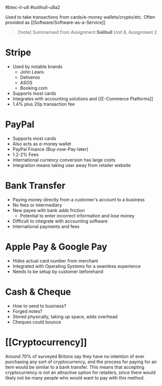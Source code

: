 #btec-it-u8 #solihull-u8a2 

Used to take transactions from cards/e-money wallets/crypto/etc.
Often provided as [[Software/Software-as-a-Service]]

> [!note] Summarised from Assignment
> **Solihull** Unit 8, Assignment 2

# Stripe
- Used by notable brands
	- John Lewis
	- Deliveroo
	- ASOS
	- Booking.com
- Supports most cards
- Integrates with accounting solutions and [[E-Commerce Platforms]]
- 1.4% plus 20p transaction fee

# PayPal
- Supports most cards
- Also acts as e-money wallet
- PayPal Finance (Buy-now-Pay-later)
- 1.2-2% Fees
- International currency conversion has large costs
- Integration means taking user away from retailer website

# Bank Transfer
- Paying money directly from a customer's account to a business
- No fees or intermediary
- New payee with bank adds friction
	- Potential to enter incorrect information and lose money
- Difficult to integrate with accounting software
- International payments and fees

# Apple Pay & Google Pay
- Hides actual card number from merchant
- Integrated with Operating Systems for a seamless experience
- Needs to be setup by customer beforehand

# Cash & Cheque
- How to send to business?
- Forged notes?
- Stored physically, taking up space, adds overhead
- Cheques could bounce

# [[Cryptocurrency]]
Around 70% of surveyed Britons say they have no intention of ever purchasing any sort of cryptocurrency, and the process for paying for an item would be similar to a bank transfer. This means that accepting cryptocurrency is not an attractive option for retailers, since there would likely not be many people who would want to pay with this method.